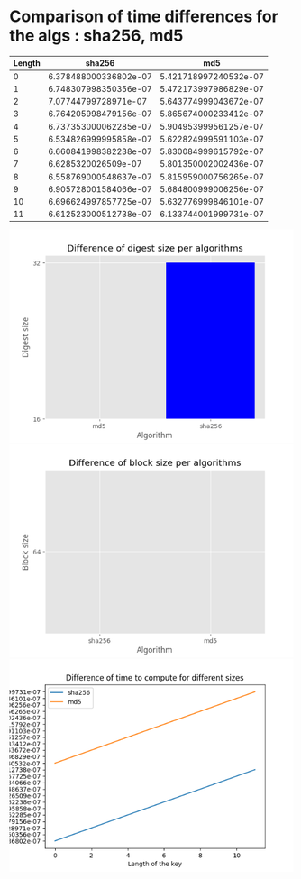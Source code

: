 # Comparison of time differences for the algs : sha256, md5
Length|sha256|md5
-|-|-
0|6.378488000336802e-07|5.421718997240532e-07
1|6.748307998350356e-07|5.472173997986829e-07
2|7.07744799728971e-07|5.643774999043672e-07
3|6.764205998479156e-07|5.865674000233412e-07
4|6.737353000062285e-07|5.904953999561257e-07
5|6.534826999995858e-07|5.622824999591103e-07
6|6.660841998382238e-07|5.830084999615792e-07
7|6.6285320026509e-07|5.801350002002436e-07
8|6.558769000548637e-07|5.815959000756265e-07
9|6.905728001584066e-07|5.684800999006256e-07
10|6.696624997857725e-07|5.632776999846101e-07
11|6.612523000512738e-07|6.133744001999731e-07

![Difference between the algorithms](ds.png)
![Difference between the algorithms](bs.png)
![Difference between the algorithms](diffs.png)
